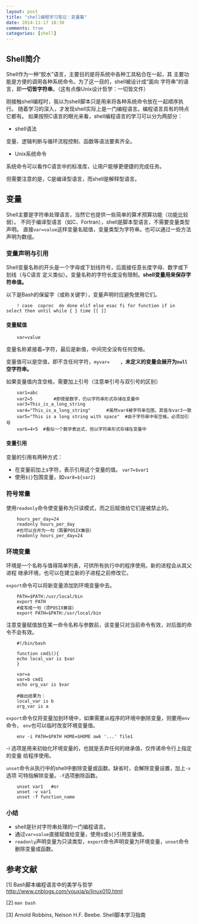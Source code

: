 ```yaml
---
layout: post
title: "shell编程学习笔记：变量篇"
date: 2014-11-17 18:30
comments: true
categories: [shell]
---
```


## Shell简介

Shell作为一种“胶水”语言，主要目的是将系统中各种工具粘合在一起，其
主要功能是方便的调用各种系统命令。为了这一目的，shell被设计成“面向
字符串”的语言，即**一切皆字符串**。（这有点像Unix设计哲学：一切皆文件）

<!--more-->

刚接触shell编程时，我以为shell脚本只是用来将各种系统命令放在一起顺序执行。
随着学习的深入，才发现shell实际上是一门编程语言。编程语言具有的特点它都有。
如果按照C语言的眼光来看，shell编程语言的学习可以分为两部分：

 * shell语法

  变量、逻辑判断与循环流程控制、函数等语法要素齐全。

 * Unix系统命令

  系统命令可以看作C语言中的标准库，让用户能够更便捷的完成任务。

但需要注意的是，C是编译型语言，而shell是解释型语言。

## 变量

Shell主要是字符串处理语言，当然它也提供一些简单的算术预算功能（功能比较弱）。
不同于编译型语言（如C、Fortran），shell是脚本型语言，不需要变量类型声明。
直接`var=value`这样变量名赋值，变量类型为字符串。也可以通过一些方法声明为数组。

### 变量声明与引用

Shell变量名称的开头是一个字母或下划线符号，后面接任意长度字母、数字或下划线（与C语言
定义类似）。变量名称的字符长度没有限制。**shell变量用来保存字符串值。**

以下是Bash的保留字（或称关键字），变量声明时应避免使用它们。

```
    ! case  coproc  do done elif else esac fi for function if in select then until while { } time [[ ]]
```

#### 变量赋值

```
    var=value
```

变量名称紧接着`=`字符，最后是新值，中间完全没有任何空格。

变量值可以是空值，即不含任何字符，`myvar=    `，**未定义的变量会展开为`null`空字符串。**

如果变量值内含空格，需要加上引号（注意单引号与双引号的区别）

```
    var1=abc
    var2=5        #即使是数字，仍以字符串形式存储在变量中
    var3=This_is_a_long_string
    var4="This_is_a_long_string"      #虽然var4被字符串包围，其值与var3一致
    var5="This is a long string with space"  #由于字符串中有空格，必须加引号
    var6=4+5  #看似一个数学表达式，但以字符串形式存储在变量中
```

#### 变量引用

变量的引用有两种方式：
 
 * 在变量前加上`$`字符，表示引用这个变量的值。 `var7=$var1`
 * 使用`${}`包围变量，如`var8=${var2}`

### 符号常量

使用`readonly`命令使变量称为只读模式，而之后赋值给它们是被禁止的。

```
    hours_per_day=24
    readonly hours_per_day
    #也可以合并为一句（需要POSIX兼容）
    readonly hours_per_day=24
```

### 环境变量

环境是一个名称与值得简单列表，可供所有执行中的程序使用。新的进程会从其父进程
继承环境，也可以在建立新的子进程之前修改它。

`export`命令可以将新变量添加到环境变量中去。

```
    PATH=$PATH:/usr/local/bin
    export PATH
    #或写成一句（须POSIX兼容）
    export PATH=$PATH:/usr/local/bin
```

注意变量赋值放在某一命令名称与参数前，该变量只对当前命令有效，对后面的命令不会有效。

```
    #!/bin/bash

    function cmd1(){
	echo local_var is $var
    }

    var=a
    var=b cmd1 
    echo org_var is $var

    #输出结果为：
    local_var is b
    org_var is a

```

`export`命令仅将变量加到环境中，如果需要从程序的环境中删除变量，则要用`env`命令，
`env`也可以临时改变环境变量值。

```
    env -i PATH=$PATH HOME=$HOME awk '...' file1
```

-i 选项是用来初始化环境变量的，也就是丢弃任何的继承值，仅传递命令行上指定的变量
给程序使用。

`unset`命令从执行中的shell中删除变量或函数。缺省时，会解除变量设置，加上`-v`选项
可特指解除变量。`-f`选项删除函数。

```
    unset var1   #or
    unset -v var1
    unset -f function_name
```

### 小结

 * shell是针对字符串处理的一门编程语言。
 * 通过`var=value`直接赋值给变量，使用`$`或`${}`引用变量值。
 * `readonly`声明变量为只读类型，`export`命令声明变量为环境变量，`unset`命令删除变量或函数。
    

## 参考文献

[1] Bash脚本编程语言中的美学与哲学 <http://www.cnblogs.com/youxia/p/linux010.html>

[2] `man bash`

[3] Arnold Robbins, Nelson H.F. Beebe. Shell脚本学习指南

